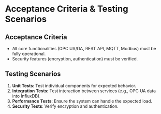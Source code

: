 ﻿# Acceptance Criteria & Testing Scenarios

## Acceptance Criteria
- All core functionalities (OPC UA/DA, REST API, MQTT, Modbus) must be fully operational.
- Security features (encryption, authentication) must be verified.

## Testing Scenarios
1. **Unit Tests**: Test individual components for expected behavior.
2. **Integration Tests**: Test interaction between services (e.g., OPC UA data into InfluxDB).
3. **Performance Tests**: Ensure the system can handle the expected load.
4. **Security Tests**: Verify encryption and authentication.
